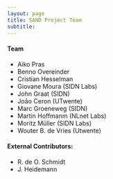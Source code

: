 ```yaml
---
layout: page
title: SAND Project Team
subtitle:  
---
```


#### Team
* Aiko Pras
* Benno Overeinder
* Cristian Hesselman
* Giovane Moura (SIDN Labs)
* John Graat (SIDN)
* Jo&atilde;o  Ceron (UTwente)
* Marc Groeneweg (SIDN)
* Martin Hoffmanm (NLnet Labs)
* Moritz M&uuml;ller (SIDN Labs)
* Wouter B. de Vries (Utwente)

#### External Contributors:

* R. de O. Schmidt
* J. Heidemann

